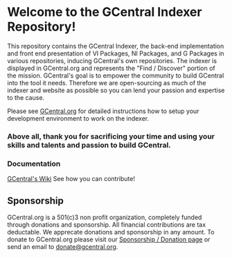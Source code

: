 # Welcome to the GCentral Indexer Repository!

This repository contains the GCentral Indexer, the back-end implementation and front end presentation of VI Packages, NI Packages, and G Packages in various repositories, inducing GCentral's own repositories. The indexer is displayed in GCentral.org and represents the "Find / Discover" portion of the mission. 
GCentral's goal is to empower the community to build GCentral into the tool it needs. Therefore we are open-sourcing as much of the indexer and website as possible so you can lend your passion and expertise to the cause.

Please see [GCentral.org](https://www.gcentral.org/support/collaborate) for detailed instructions how to setup your development environment to work on the indexer.

### Above all, thank you for sacrificing your time and using your skills and talents and passion to build GCentral.

### Documentation

[GCentral's Wiki](https://github.com/gcentral/Website/wiki)
See how you can contribute!

## Sponsorship
GCentral.org is a 501(c)3 non profit organization, completely funded through donations and sponsorship. All financial contributions are tax deductable. We apprecate donations and sponsorship in any amount. To donate to GCentral.org please visit our [Sponsorship / Donation page](https://www.gcentral.org/support/donate) or send an email to donate@gcentral.org.
